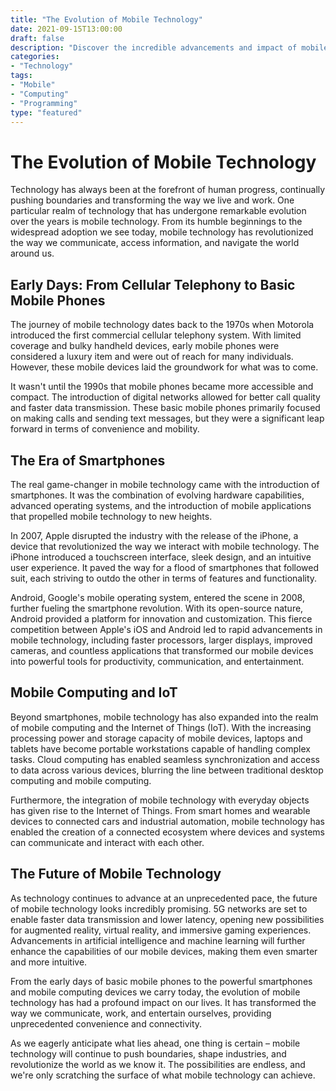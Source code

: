 ```yaml
--- 
title: "The Evolution of Mobile Technology" 
date: 2021-09-15T13:00:00 
draft: false 
description: "Discover the incredible advancements and impact of mobile technology on our lives." 
categories: 
- "Technology" 
tags: 
- "Mobile" 
- "Computing" 
- "Programming" 
type: "featured" 
--- 
```


# The Evolution of Mobile Technology 

Technology has always been at the forefront of human progress, continually pushing boundaries and transforming the way we live and work. One particular realm of technology that has undergone remarkable evolution over the years is mobile technology. From its humble beginnings to the widespread adoption we see today, mobile technology has revolutionized the way we communicate, access information, and navigate the world around us.

## Early Days: From Cellular Telephony to Basic Mobile Phones

The journey of mobile technology dates back to the 1970s when Motorola introduced the first commercial cellular telephony system. With limited coverage and bulky handheld devices, early mobile phones were considered a luxury item and were out of reach for many individuals. However, these mobile devices laid the groundwork for what was to come.

It wasn't until the 1990s that mobile phones became more accessible and compact. The introduction of digital networks allowed for better call quality and faster data transmission. These basic mobile phones primarily focused on making calls and sending text messages, but they were a significant leap forward in terms of convenience and mobility.

## The Era of Smartphones

The real game-changer in mobile technology came with the introduction of smartphones. It was the combination of evolving hardware capabilities, advanced operating systems, and the introduction of mobile applications that propelled mobile technology to new heights.

In 2007, Apple disrupted the industry with the release of the iPhone, a device that revolutionized the way we interact with mobile technology. The iPhone introduced a touchscreen interface, sleek design, and an intuitive user experience. It paved the way for a flood of smartphones that followed suit, each striving to outdo the other in terms of features and functionality.

Android, Google's mobile operating system, entered the scene in 2008, further fueling the smartphone revolution. With its open-source nature, Android provided a platform for innovation and customization. This fierce competition between Apple's iOS and Android led to rapid advancements in mobile technology, including faster processors, larger displays, improved cameras, and countless applications that transformed our mobile devices into powerful tools for productivity, communication, and entertainment.

## Mobile Computing and IoT

Beyond smartphones, mobile technology has also expanded into the realm of mobile computing and the Internet of Things (IoT). With the increasing processing power and storage capacity of mobile devices, laptops and tablets have become portable workstations capable of handling complex tasks. Cloud computing has enabled seamless synchronization and access to data across various devices, blurring the line between traditional desktop computing and mobile computing.

Furthermore, the integration of mobile technology with everyday objects has given rise to the Internet of Things. From smart homes and wearable devices to connected cars and industrial automation, mobile technology has enabled the creation of a connected ecosystem where devices and systems can communicate and interact with each other.

## The Future of Mobile Technology

As technology continues to advance at an unprecedented pace, the future of mobile technology looks incredibly promising. 5G networks are set to enable faster data transmission and lower latency, opening new possibilities for augmented reality, virtual reality, and immersive gaming experiences. Advancements in artificial intelligence and machine learning will further enhance the capabilities of our mobile devices, making them even smarter and more intuitive.

From the early days of basic mobile phones to the powerful smartphones and mobile computing devices we carry today, the evolution of mobile technology has had a profound impact on our lives. It has transformed the way we communicate, work, and entertain ourselves, providing unprecedented convenience and connectivity.

As we eagerly anticipate what lies ahead, one thing is certain – mobile technology will continue to push boundaries, shape industries, and revolutionize the world as we know it. The possibilities are endless, and we're only scratching the surface of what mobile technology can achieve.
